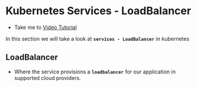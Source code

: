 # Kubernetes Services - LoadBalancer
  - Take me to [Video Tutorial](https://kodekloud.com/topic/services-loadbalancer/)
 
In this section we will take a look at **`services - LoadBalancer`** in kubernetes

## LoadBalancer
- Where the service provisions a **`loadbalancer`** for our application in supported cloud providers.
